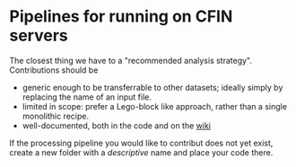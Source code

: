 # Pipelines for running on CFIN servers

The closest thing we have to a "recommended analysis strategy". Contributions should be 

* generic enough to be transferrable to other datasets; ideally simply by replacing the name of an input file.
* limited in scope: prefer a Lego-block like approach, rather than a single monolithic recipe.
* well-documented, both in the code and on the [wiki](http://wiki.pet.auh.dk/wiki)

If the processing pipeline you would like to contribut does not yet exist, create a new folder with a _descriptive_ name and place your code there.

